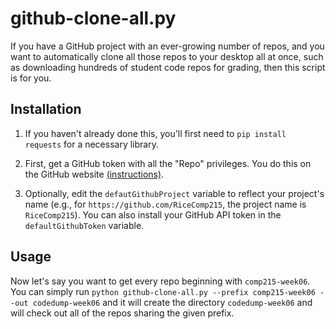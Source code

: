 # github-clone-all.py 

If you have a GitHub project with an ever-growing number of repos, and
you want to automatically clone all those repos to your desktop all at
once, such as downloading hundreds of student code repos for grading,
then this script is for you.

## Installation


1) If you haven't already done this, you'll first need to `pip install
requests` for a necessary library.

2) First, get a GitHub token with all the "Repo" privileges. You do
this on the GitHub website
[(instructions)](https://github.com/blog/1509-personal-api-tokens). 

3) Optionally, edit the `defautGithubProject` variable to reflect your
   project's name (e.g., for `https://github.com/RiceComp215`, the
   project name is `RiceComp215`). You can also install your GitHub
   API token in the `defaultGithubToken` variable.

## Usage

Now let's say you want to get every repo beginning with `comp215-week06`.
You can simply run `python github-clone-all.py --prefix comp215-week06 --out codedump-week06`
and it will create the directory `codedump-week06` and will check out all
of the repos sharing the given prefix.
